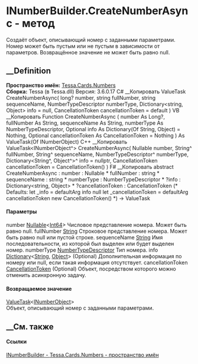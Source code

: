 # INumberBuilder.CreateNumberAsync - метод
Создаёт объект, описывающий номер с заданными параметрами. Номер может быть
пустым или не пустым в зависимости от параметров. Возвращённое значение не
может быть равно null.
## __Definition
 **Пространство имён:** [Tessa.Cards.Numbers](N_Tessa_Cards_Numbers.htm)  
 **Сборка:** Tessa (в Tessa.dll) Версия: 3.6.0.17
C# __Копировать
     ValueTask<INumberObject> CreateNumberAsync(
    	long? number,
    	string fullNumber,
    	string sequenceName,
    	NumberTypeDescriptor numberType,
    	Dictionary<string, Object> info = null,
    	CancellationToken cancellationToken = default
    )
VB __Копировать
     Function CreateNumberAsync ( 
    	number As Long?,
    	fullNumber As String,
    	sequenceName As String,
    	numberType As NumberTypeDescriptor,
    	Optional info As Dictionary(Of String, Object) = Nothing,
    	Optional cancellationToken As CancellationToken = Nothing
    ) As ValueTask(Of INumberObject)
C++ __Копировать
     ValueTask<INumberObject^> CreateNumberAsync(
    	Nullable<long long> number, 
    	String^ fullNumber, 
    	String^ sequenceName, 
    	NumberTypeDescriptor^ numberType, 
    	Dictionary<String^, Object^>^ info = nullptr, 
    	CancellationToken cancellationToken = CancellationToken()
    )
F# __Копировать
     abstract CreateNumberAsync : 
            number : Nullable<int64> * 
            fullNumber : string * 
            sequenceName : string * 
            numberType : NumberTypeDescriptor * 
            ?info : Dictionary<string, Object> * 
            ?cancellationToken : CancellationToken 
    (* Defaults:
            let _info = defaultArg info null
            let _cancellationToken = defaultArg cancellationToken new CancellationToken()
    *)
    -> ValueTask<INumberObject> 
#### Параметры
number
[Nullable](https://learn.microsoft.com/dotnet/api/system.nullable-1)<[Int64](https://learn.microsoft.com/dotnet/api/system.int64)>
     Числовое представление номера. Может быть равно null. 
fullNumber [String](https://learn.microsoft.com/dotnet/api/system.string)
     Строковое представление номера. Может быть равно null или пустой строке. 
sequenceName [String](https://learn.microsoft.com/dotnet/api/system.string)
    Имя последовательности, из которой был выделен или будет выделен номер.
numberType
[NumberTypeDescriptor](T_Tessa_Cards_Numbers_NumberTypeDescriptor.htm)
    Тип номера.
info
[Dictionary](https://learn.microsoft.com/dotnet/api/system.collections.generic.dictionary-2)<[String](https://learn.microsoft.com/dotnet/api/system.string),
[Object](https://learn.microsoft.com/dotnet/api/system.object)> (Optional)
     Дополнительная информация по номеру или null, если такая информация отсутствует. 
cancellationToken
[CancellationToken](https://learn.microsoft.com/dotnet/api/system.threading.cancellationtoken)
(Optional)
    Объект, посредством которого можно отменить асинхронную задачу.
#### Возвращаемое значение
[ValueTask](https://learn.microsoft.com/dotnet/api/system.threading.tasks.valuetask-1)<[INumberObject](T_Tessa_Cards_Numbers_INumberObject.htm)>  
Объект, описывающий номер с заданными параметрами.
##  __См. также
#### Ссылки
[INumberBuilder - ](T_Tessa_Cards_Numbers_INumberBuilder.htm)
[Tessa.Cards.Numbers - пространство имён](N_Tessa_Cards_Numbers.htm)
